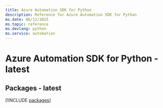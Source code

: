 ```yaml
---
title: Azure Automation SDK for Python
description: Reference for Azure Automation SDK for Python
ms.date: 06/12/2025
ms.topic: reference
ms.devlang: python
ms.service: automation
---
```

# Azure Automation SDK for Python - latest
## Packages - latest
[!INCLUDE [packages](automation-index.md)]
